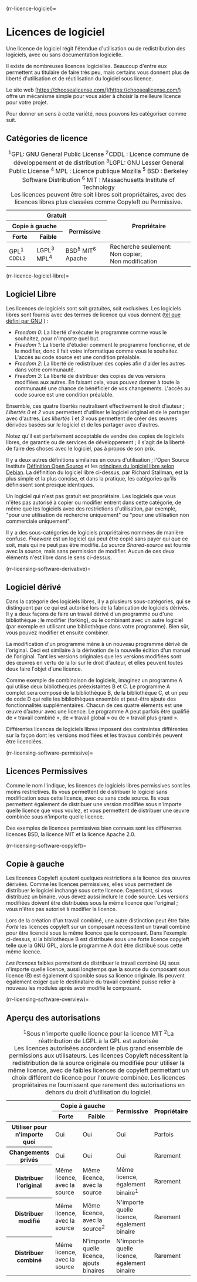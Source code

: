 (rr-licence-logiciel)=
# Licences de logiciel

Une licence de logiciel régit l'étendue d'utilisation ou de redistribution des logiciels, avec ou sans documentation logicielle.

Il existe de nombreuses licences logicielles. Beaucoup d'entre eux permettent au titulaire de faire très peu, mais certains vous donnent plus de liberté d'utilisation et de réutilisation du logiciel sous licence.

Le site web [https://choosealicense.com/](https://choosealicense.com/) offre un mécanisme simple pour vous aider à choisir la meilleure licence pour votre projet.

Pour donner un sens à cette variété, nous pouvons les catégoriser comme suit.

## Catégories de licence

<table>
    <thead>
        <tr>
            <th colspan="3">Gratuit</th>
            <th rowspan="3">Propriétaire</th>
        </tr>
        <tr>
            <th colspan="2">Copie à gauche</th>
            <th rowspan="2">Permissive</th>
        </tr>
        <tr>
            <th>Forte</th>
            <th>Faible</th>
        </tr>
    </thead>
    <tbody>
        <tr>
        <td>GPL<sup>1 CDDL</sup><sup>2</sup></td>
        <td>LGPL<sup>3</sup> MPL<sup>4</sup></td>
        <td>BSD<sup>5</sup> MIT<sup>6</sup> Apache</td>
            <td>Recherche seulement: Non&nbsp;copier, Non&nbsp;modification</td>
        </tr>
    </tbody>
    <caption>
      <div class="footnote">
        <sup>1</sup>GPL: GNU General Public License <sup>2</sup>CDDL : Licence commune de développement et de distribution <sup>3</sup>LGPL: GNU Lesser General Public License <sup>4</sup> MPL : Licence publique Mozilla <sup>5</sup> BSD : Berkeley Software Distribution <sup>6</sup> MIT : Massachusetts Institute of Technology
      </div>
      Les licences peuvent être soit libres soit propriétaires, avec des licences libres plus classées comme Copyleft ou Permissive.
    </caption>
</table>

(rr-licence-logiciel-libre)=
## Logiciel Libre

Les licences de logiciels sont soit gratuites, soit exclusives. Les logiciels libres sont fournis avec des termes de licence qui vous donnent ([tel que défini par GNU](https://www.gnu.org/philosophy/free-sw.html) ) :

* _Freedom 0_: La liberté d'exécuter le programme comme vous le souhaitez, pour n'importe quel but.
* _Freedom 1_: La liberté d'étudier comment le programme fonctionne, et de le modifier, donc il fait votre informatique comme vous le souhaitez. L'accès au code source est une condition préalable.
* _Freedom 2_: La liberté de redistribuer des copies afin d'aider les autres dans votre communauté.
* _Freedom 3_: La liberté de distribuer des copies de vos versions modifiées aux autres. En faisant cela, vous pouvez donner à toute la communauté une chance de bénéficier de vos changements. L'accès au code source est une condition préalable.

Ensemble, ces quatre libertés neutralisent effectivement le droit d’auteur ; *Libertés 0* et *2* vous permettent d'utiliser le logiciel original et de le partager avec d'autres. *Les libertés 1* et *3* vous permettent de créer des œuvres dérivées basées sur le logiciel et de les partager avec d'autres.

Notez qu'il est parfaitement acceptable de vendre des copies de logiciels libres, de garantie ou de services de développement ; il s'agit de la liberté de faire des choses avec le logiciel, pas à propos de son prix.

Il y a deux autres définitions similaires en cours d'utilisation ; l'Open Source Institute [Définition Open Source](https://opensource.org/osd-annotated) et les [principes du logiciel libre selon Debian](https://www.debian.org/social_contract#guidelines). La définition du logiciel libre ci-dessus, par Richard Stallman, est la plus simple et la plus concise, et dans la pratique, les catégories qu'ils définissent sont presque identiques.

Un logiciel qui n'est pas gratuit est propriétaire. Les logiciels que vous n'êtes pas autorisé à copier ou modifier entrent dans cette catégorie, de même que les logiciels avec des restrictions d'utilisation, par exemple, "pour une utilisation de recherche uniquement" ou "pour une utilisation non commerciale uniquement".

Il y a des sous-catégories de logiciels propriétaires nommées de manière confuse. _Freeware_ est un logiciel qui peut être copié sans payer qui que ce soit, mais qui ne peut pas être modifié. _La source Shared-source_ est fournie avec la source, mais sans permission de modifier. Aucun de ces deux éléments n'est libre dans le sens ci-dessus.

(rr-licensing-software-derivative)=
## Logiciel dérivé

Dans la catégorie des logiciels libres, il y a plusieurs sous-catégories, qui se distinguent par ce qui est autorisé lors de la fabrication de logiciels dérivés. Il y a deux façons de faire un travail dérivé d'un programme ou d'une bibliothèque : le modifier (forking), ou le combinant avec un autre logiciel (par exemple en utilisant une bibliothèque dans votre programme). Bien sûr, vous pouvez modifier et ensuite combiner.

La modification d'un programme mène à un nouveau programme dérivé de l'original. Ceci est similaire à la dérivation de la nouvelle édition d'un manuel de l'original. Tant les versions originales que les versions modifiées sont des œuvres en vertu de la loi sur le droit d'auteur, et elles peuvent toutes deux faire l'objet d'une licence.

Comme exemple de combinaison de logiciels, imaginez un programme A qui utilise deux bibliothèques préexistantes B et C. Le programme A complet sera composé de la bibliothèque B, de la bibliothèque C, et un peu de code D qui relie les bibliothèques ensemble et peut-être ajoute des fonctionnalités supplémentaires. Chacun de ces quatre éléments est une œuvre d’auteur avec une licence. Le programme A peut parfois être qualifié de « travail combiné », de « travail global » ou de « travail plus grand ».

Différentes licences de logiciels libres imposent des contraintes différentes sur la façon dont les versions modifiées et les travaux combinés peuvent être licenciées.

(rr-licensing-software-permissive)=
## Licences Permissives

Comme le nom l'indique, les licences de logiciels libres permissives sont les moins restrictives. Ils vous permettent de distribuer le logiciel sans modification sous cette licence, avec ou sans code source. Ils vous permettent également de distribuer une version modifiée sous n'importe quelle licence que vous voulez, et vous permettent de distribuer une œuvre combinée sous n'importe quelle licence.

Des exemples de licences permissives bien connues sont les différentes licences BSD, la licence MIT et la licence Apache 2.0.

(rr-licensing-software-copyleft)=
## Copie à gauche

Les licences Copyleft ajoutent quelques restrictions à la licence des œuvres dérivées. Comme les licences permissives, elles vous permettent de distribuer le logiciel inchangé sous cette licence. Cependant, si vous distribuez un binaire, vous devez aussi inclure le code source. Les versions modifiées doivent être distribuées sous la même licence que l'original ; vous n'êtes pas autorisé à modifier la licence.

Lors de la création d'un travail combiné, une autre distinction peut être faite. _Forte_ les licences copyleft sur un composant nécessitent un travail combiné pour être licencié sous la même licence que le composant. Dans l'exemple ci-dessus, si la bibliothèque B est distribuée sous une forte licence copyleft telle que la GNU GPL, alors le programme A doit être distribué sous cette même licence.

_Les licences_ faibles permettent de distribuer le travail combiné (A) sous n'importe quelle licence, aussi longtemps que la source du composant sous licence (B) est également disponible sous sa licence originale. Ils peuvent également exiger que le destinataire du travail combiné puisse relier à nouveau les modules après avoir modifié le composant.

(rr-licensing-software-overview)=
## Aperçu des autorisations

<table>
    <thead>
        <tr>
            <th rowspan="2"></th>
            <th colspan="2">Copie à gauche</th>
            <th rowspan="2">Permissive</th>
            <th rowspan="2">Propriétaire</th>
        </tr>
        <tr>
            <th>Forte</th>
            <th>Faible</th>
        </tr>
    </thead>
    <tbody>
        <tr>
            <th>Utiliser pour n'importe quoi</th>
            <td>Oui</td>
            <td>Oui</td>
            <td>Oui</td>
            <td>Parfois</td>
        </tr>
        <tr>
            <th>Changements privés</th>
            <td>Oui</td>
            <td>Oui</td>
            <td>Oui</td>
            <td>Rarement</td>
        </tr>
        <tr>
            <th>Distribuer l'original</th>
            <td>Même licence, avec la source</td>
            <td>Même licence, avec la source</td>
            <td>Même licence, également binaire<sup>1</sup></td>
            <td>Rarement</td>
        </tr>
        <tr>
            <th>Distribuer modifié</th>
            <td>Même licence, avec la source</td>
            <td>Même licence, avec la source<sup>2</sup></td>
            <td>N'importe quelle licence, également binaire</td>
            <td>Rarement</td>
        </tr>
        <tr>
            <th>Distribuer combiné</th>
            <td>Même licence, avec la source</td>
            <td>N'importe quelle licence, ajouts binaires</td>
            <td>N'importe quelle licence, également binaire</td>
            <td>Rarement</td>
        </tr>
    </tbody>
    <caption>
      <div class="footnote">
        <sup>1</sup>Sous n'importe quelle licence pour la licence MIT <sup>2</sup>La réattribution de LGPL à la GPL est autorisée
      </div>
      Les licences autorisées accordent le plus grand ensemble de permissions aux utilisateurs. Les licences Copyleft nécessitent la redistribution de la source originale ou modifiée pour utiliser la même licence, avec de faibles licences de copyleft permettant un choix différent de licence pour l'œuvre combinée. Les licences propriétaires ne fournissent que rarement des autorisations en dehors du droit d'utilisation du logiciel.
    </caption>
</table>


